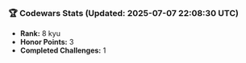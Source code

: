 ### 🏆 Codewars Stats (Updated: 2025-07-07 22:08:30 UTC)

- **Rank:** 8 kyu
- **Honor Points:** 3
- **Completed Challenges:** 1
